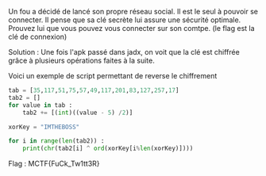 Un fou a décidé de lancé son propre réseau social. Il est le seul à pouvoir se connecter. Il pense que sa clé secrète lui assure une sécurité optimale. Prouvez lui que vous pouvez vous connecter sur son comtpe. 
(le flag est la clé de connexion)


Solution :
Une fois l'apk passé dans jadx, on voit que la clé est chiffrée grâce à plusieurs opérations faites à la suite.

Voici un exemple de script permettant de reverse le chiffrement

```py
tab = [35,117,51,75,57,49,117,201,83,127,257,17]
tab2 = []
for value in tab :
    tab2 += [(int)((value - 5) /2)]

xorKey = "IMTHEBOSS"

for i in range(len(tab2)) :
    print(chr(tab2[i] ^ ord(xorKey[i%len(xorKey)])))

```


Flag : MCTF{FuCk_Tw1tt3R}
